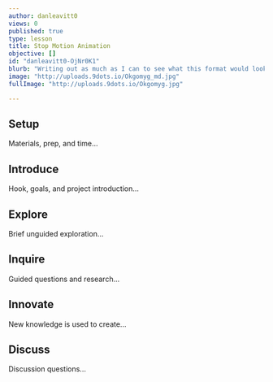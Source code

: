 ```yaml
---
author: danleavitt0
views: 0
published: true
type: lesson
title: Stop Motion Animation
objective: []
id: "danleavitt0-OjNr0K1"
blurb: "Writing out as much as I can to see what this format would look like. You could say that this is a #tester to see what will happen. Finish w"
image: "http://uploads.9dots.io/Okgomyg_md.jpg"
fullImage: "http://uploads.9dots.io/Okgomyg.jpg"

---
```


## Setup
Materials, prep, and time...

## Introduce
Hook, goals, and project introduction...

## Explore
Brief unguided exploration...

## Inquire
Guided questions and research...

## Innovate
New knowledge is used to create...

## Discuss
Discussion questions...

